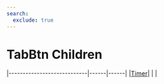 ```yaml
---
search:
  exclude: true
---
```


<h1 class="heading"><span class="name">TabBtn Children</span></h1>

|----------------------------|------|------|
|[Timer](../objects/timer.md)|&nbsp;|&nbsp;|
